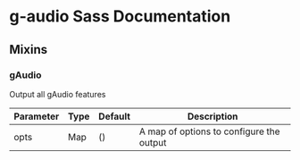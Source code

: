 # g-audio Sass Documentation
## Mixins
### gAudio
Output all gAudio features


| Parameter | Type | Default | Description |
| ---- | ---- | ------- | ----------- |
| opts | Map | () |A map of options to configure the output |
